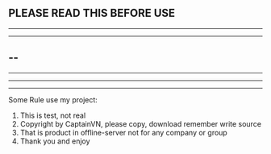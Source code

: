 PLEASE READ THIS BEFORE USE
-----
----
---
--
--
---
----
-----
Some Rule use my project:
1. This is test, not real
2. Copyright by CaptainVN, please copy, download remember write source
3. That is product in offline-server not for any company or group
4. Thank you and enjoy
